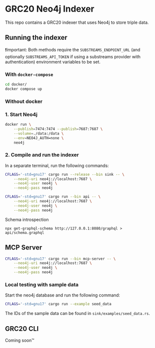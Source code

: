# GRC20 Neo4j Indexer
This repo contains a GRC20 indexer that uses Neo4j to store triple data.

## Running the indexer
❗Important: Both methods require the `SUBSTREAMS_ENDPOINT_URL` (and optionally `SUBSTREAMS_API_TOKEN` if using a substreams provider with authentication) environment variables to be set.

### With `docker-compose`
```bash
cd docker/
docker compose up
```

### Without docker
### 1. Start Neo4j
```bash
docker run \
    --publish=7474:7474 --publish=7687:7687 \
    --volume=./data:/data \
    --env=NEO4J_AUTH=none \
    neo4j
```

### 2. Compile and run the indexer
In a separate terminal, run the following commands:
```bash
CFLAGS='-std=gnu17' cargo run --release --bin sink -- \
    --neo4j-uri neo4j://localhost:7687 \
    --neo4j-user neo4j \
    --neo4j-pass neo4j
```

```bash
CFLAGS='-std=gnu17' cargo run --bin api -- \
    --neo4j-uri neo4j://localhost:7687 \
    --neo4j-user neo4j \
    --neo4j-pass neo4j
```
Schema introspection

```
npx get-graphql-schema http://127.0.0.1:8080/graphql > api/schema.graphql
```

## MCP Server
```bash
CFLAGS='-std=gnu17' cargo run --bin mcp-server -- \
    --neo4j-uri neo4j://localhost:7687 \
    --neo4j-user neo4j \
    --neo4j-pass neo4j
```

### Local testing with sample data
Start the neo4j database and run the following command:
```bash
CFLAGS='-std=gnu17' cargo run --example seed_data
```

The IDs of the sample data can be found in `sink/examples/seed_data.rs`.

## GRC20 CLI
Coming soon™️

